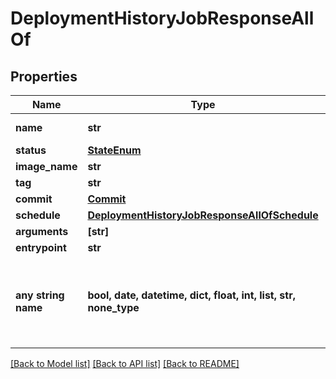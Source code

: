 # DeploymentHistoryJobResponseAllOf


## Properties
Name | Type | Description | Notes
------------ | ------------- | ------------- | -------------
**name** | **str** | name of the job | [optional] 
**status** | [**StateEnum**](StateEnum.md) |  | [optional] 
**image_name** | **str** |  | [optional] 
**tag** | **str** |  | [optional] 
**commit** | [**Commit**](Commit.md) |  | [optional] 
**schedule** | [**DeploymentHistoryJobResponseAllOfSchedule**](DeploymentHistoryJobResponseAllOfSchedule.md) |  | [optional] 
**arguments** | **[str]** |  | [optional] 
**entrypoint** | **str** |  | [optional] 
**any string name** | **bool, date, datetime, dict, float, int, list, str, none_type** | any string name can be used but the value must be the correct type | [optional]

[[Back to Model list]](../README.md#documentation-for-models) [[Back to API list]](../README.md#documentation-for-api-endpoints) [[Back to README]](../README.md)


